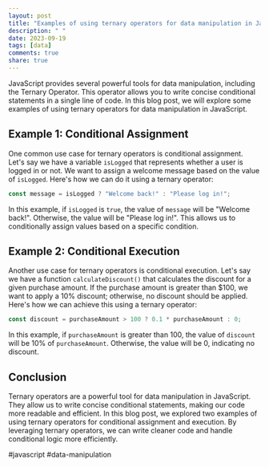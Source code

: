 ```yaml
---
layout: post
title: "Examples of using ternary operators for data manipulation in JavaScript"
description: " "
date: 2023-09-19
tags: [data]
comments: true
share: true
---
```


JavaScript provides several powerful tools for data manipulation, including the Ternary Operator. This operator allows you to write concise conditional statements in a single line of code. In this blog post, we will explore some examples of using ternary operators for data manipulation in JavaScript.

## Example 1: Conditional Assignment

One common use case for ternary operators is conditional assignment. Let's say we have a variable `isLogged` that represents whether a user is logged in or not. We want to assign a welcome message based on the value of `isLogged`. Here's how we can do it using a ternary operator:

```javascript
const message = isLogged ? "Welcome back!" : "Please log in!";
```

In this example, if `isLogged` is `true`, the value of `message` will be "Welcome back!". Otherwise, the value will be "Please log in!". This allows us to conditionally assign values based on a specific condition.

## Example 2: Conditional Execution

Another use case for ternary operators is conditional execution. Let's say we have a function `calculateDiscount()` that calculates the discount for a given purchase amount. If the purchase amount is greater than $100, we want to apply a 10% discount; otherwise, no discount should be applied. Here's how we can achieve this using a ternary operator:

```javascript
const discount = purchaseAmount > 100 ? 0.1 * purchaseAmount : 0;
```

In this example, if `purchaseAmount` is greater than 100, the value of `discount` will be 10% of `purchaseAmount`. Otherwise, the value will be 0, indicating no discount.

## Conclusion

Ternary operators are a powerful tool for data manipulation in JavaScript. They allow us to write concise conditional statements, making our code more readable and efficient. In this blog post, we explored two examples of using ternary operators for conditional assignment and execution. By leveraging ternary operators, we can write cleaner code and handle conditional logic more efficiently.

#javascript #data-manipulation